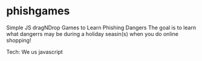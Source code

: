 # phishgames
Simple JS dragNDrop Games to Learn Phishing Dangers
The goal is to learn what dangerrs may be during a holiday seasin(s) when you do online shopping!

Tech: We us javascript

